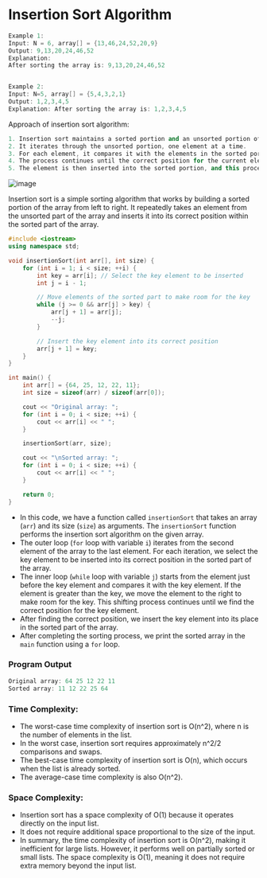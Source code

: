 # Insertion Sort Algorithm

```cpp
Example 1:
Input: N = 6, array[] = {13,46,24,52,20,9}
Output: 9,13,20,24,46,52
Explanation: 
After sorting the array is: 9,13,20,24,46,52


Example 2:
Input: N=5, array[] = {5,4,3,2,1}
Output: 1,2,3,4,5
Explanation: After sorting the array is: 1,2,3,4,5
```

Approach of  insertion sort algorithm:
```cpp
1. Insertion sort maintains a sorted portion and an unsorted portion of the list.
2. It iterates through the unsorted portion, one element at a time.
3. For each element, it compares it with the elements in the sorted portion, shifting larger elements to the right.
4. The process continues until the correct position for the current element is found within the sorted portion.
5. The element is then inserted into the sorted portion, and this process repeats until the entire list becomes sorted.
```

![image](https://github.com/shahbazalamjobs/Data-Structure-and-Algorithms/assets/125631878/014167ce-d1c2-45e0-aae3-9069d9eae907)

Insertion sort is a simple sorting algorithm that works by building a sorted portion of the array from left to right.
It repeatedly takes an element from the unsorted part of the array and inserts it into its correct position within the sorted part of the array. 


```cpp
#include <iostream>
using namespace std;

void insertionSort(int arr[], int size) {
    for (int i = 1; i < size; ++i) {
        int key = arr[i]; // Select the key element to be inserted
        int j = i - 1;

        // Move elements of the sorted part to make room for the key
        while (j >= 0 && arr[j] > key) {
            arr[j + 1] = arr[j];
            --j;
        }

        // Insert the key element into its correct position
        arr[j + 1] = key;
    }
}

int main() {
    int arr[] = {64, 25, 12, 22, 11};
    int size = sizeof(arr) / sizeof(arr[0]);

    cout << "Original array: ";
    for (int i = 0; i < size; ++i) {
        cout << arr[i] << " ";
    }

    insertionSort(arr, size);

    cout << "\nSorted array: ";
    for (int i = 0; i < size; ++i) {
        cout << arr[i] << " ";
    }

    return 0;
}
```

- In this code, we have a function called `insertionSort` that takes an array (`arr`) and its size (`size`) as arguments. The `insertionSort` function performs the insertion sort algorithm on the given array.
- The outer loop (`for` loop with variable `i`) iterates from the second element of the array to the last element. For each iteration, we select the key element to be inserted into its correct position in the sorted part of the array.
- The inner loop (`while` loop with variable `j`) starts from the element just before the key element and compares it with the key element. If the element is greater than the key, we move the element to the right to make room for the key. This shifting process continues until we find the correct position for the key element.
- After finding the correct position, we insert the key element into its place in the sorted part of the array.
- After completing the sorting process, we print the sorted array in the `main` function using a `for` loop.

### Program Output
```cpp
Original array: 64 25 12 22 11
Sorted array: 11 12 22 25 64
```

### Time Complexity:

- The worst-case time complexity of insertion sort is O(n^2), where n is the number of elements in the list.
- In the worst case, insertion sort requires approximately n^2/2 comparisons and swaps.
- The best-case time complexity of insertion sort is O(n), which occurs when the list is already sorted.
- The average-case time complexity is also O(n^2).

### Space Complexity:

- Insertion sort has a space complexity of O(1) because it operates directly on the input list.
- It does not require additional space proportional to the size of the input.
- In summary, the time complexity of insertion sort is O(n^2), making it inefficient for large lists. However, it performs well on partially sorted or small lists. The space complexity is O(1), meaning it does not require extra memory beyond the input list.


